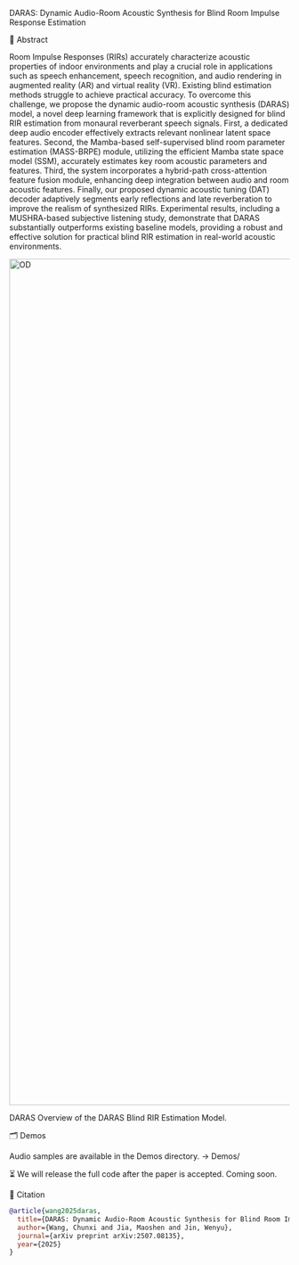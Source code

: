  DARAS: Dynamic Audio-Room Acoustic Synthesis for Blind Room Impulse Response Estimation

📜 Abstract

Room Impulse Responses (RIRs) accurately characterize acoustic properties of indoor environments and play a crucial role in applications such as speech enhancement, speech recognition, and audio rendering in augmented reality (AR) and virtual reality (VR). Existing blind estimation methods struggle to achieve practical accuracy. To overcome this challenge, we propose the dynamic audio-room acoustic synthesis (DARAS) model, a novel deep learning framework that is explicitly designed for blind RIR estimation from monaural reverberant speech signals. First, a dedicated deep audio encoder effectively extracts relevant nonlinear latent space features. Second, the Mamba-based self-supervised blind room parameter estimation (MASS-BRPE) module, utilizing the efficient Mamba state space model (SSM), accurately estimates key room acoustic parameters and features. Third, the system incorporates a hybrid-path cross-attention feature fusion module, enhancing deep integration between audio and room acoustic features. Finally, our proposed dynamic acoustic tuning (DAT) decoder adaptively segments early reflections and late reverberation to improve the realism of synthesized RIRs. Experimental results, including a MUSHRA-based subjective listening study, demonstrate that DARAS substantially outperforms existing baseline models, providing a robust and effective solution for practical blind RIR estimation in real-world acoustic environments.

<img width="3012" height="1519" alt="OD" src="https://github.com/user-attachments/assets/7d15853d-332b-44dc-861a-efc6a0105cef" />

DARAS
 Overview of the DARAS Blind RIR Estimation Model. 

 🗂️ Demos

Audio samples are available in the Demos directory. → Demos/

⏳ We will release the full code after the paper is accepted. Coming soon.

 📖 Citation

```bibtex
@article{wang2025daras,
  title={DARAS: Dynamic Audio-Room Acoustic Synthesis for Blind Room Impulse Response Estimation},
  author={Wang, Chunxi and Jia, Maoshen and Jin, Wenyu},
  journal={arXiv preprint arXiv:2507.08135},
  year={2025}
}
 

